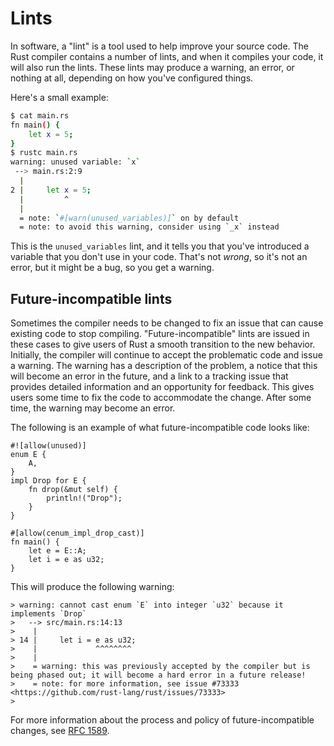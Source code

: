 # Lints

In software, a "lint" is a tool used to help improve your source code. The
Rust compiler contains a number of lints, and when it compiles your code, it will
also run the lints. These lints may produce a warning, an error, or nothing at all,
depending on how you've configured things.

Here's a small example:

```bash
$ cat main.rs
fn main() {
    let x = 5;
}
$ rustc main.rs
warning: unused variable: `x`
 --> main.rs:2:9
  |
2 |     let x = 5;
  |         ^
  |
  = note: `#[warn(unused_variables)]` on by default
  = note: to avoid this warning, consider using `_x` instead
```

This is the `unused_variables` lint, and it tells you that you've introduced
a variable that you don't use in your code. That's not *wrong*, so it's not
an error, but it might be a bug, so you get a warning.

## Future-incompatible lints

Sometimes the compiler needs to be changed to fix an issue that can cause
existing code to stop compiling. "Future-incompatible" lints are issued in
these cases to give users of Rust a smooth transition to the new behavior.
Initially, the compiler will continue to accept the problematic code and issue
a warning. The warning has a description of the problem, a notice that this
will become an error in the future, and a link to a tracking issue that
provides detailed information and an opportunity for feedback. This gives
users some time to fix the code to accommodate the change. After some time,
the warning may become an error.

The following is an example of what future-incompatible code looks like:

```rust,compile_fail
#![allow(unused)]
enum E {
    A,
}
impl Drop for E {
    fn drop(&mut self) {
        println!("Drop");
    }
}

#[allow(cenum_impl_drop_cast)]
fn main() {
    let e = E::A;
    let i = e as u32;
}
```

This will produce the following warning:

```text
> warning: cannot cast enum `E` into integer `u32` because it implements `Drop`
>   --> src/main.rs:14:13
>    |
> 14 |     let i = e as u32;
>    |             ^^^^^^^^
>    |
>    = warning: this was previously accepted by the compiler but is being phased out; it will become a hard error in a future release!
>    = note: for more information, see issue #73333 <https://github.com/rust-lang/rust/issues/73333>
> 
```

For more information about the process and policy of future-incompatible
changes, see [RFC 1589].

[RFC 1589]: https://github.com/rust-lang/rfcs/blob/master/text/1589-rustc-bug-fix-procedure.md
